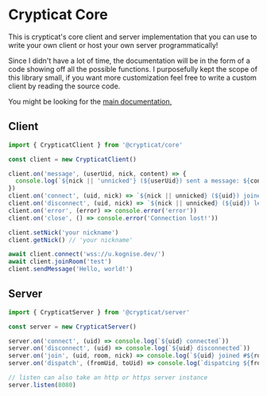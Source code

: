 # Crypticat Core

This is crypticat's core client and server implementation that you can use to write your own client or host your own server programmatically!

Since I didn't have a lot of time, the documentation will be in the form of a code showing off all the possible functions. I purposefully kept the scope of this library small, if you want more customization feel free to write a custom client by reading the source code.

You might be looking for the [main documentation,](https://github.com/kognise/crypticat/blob/master/README.md)

## Client

```typescript
import { CrypticatClient } from '@crypticat/core'

const client = new CrypticatClient()

client.on('message', (userUid, nick, content) => {
  console.log(`${nick || 'unnicked'} (${userUid}) sent a message: ${content}`)
})
client.on('connect', (uid, nick) => `${nick || unnicked} (${uid}) joined`)
client.on('disconnect', (uid, nick) => `${nick || unnicked} (${uid}) left`)
client.on('error', (error) => console.error('error'))
client.on('close', () => console.error('Connection lost!'))

client.setNick('your nickname')
client.getNick() // 'your nickname'

await client.connect('wss://u.kognise.dev/')
await client.joinRoom('test')
client.sendMessage('Hello, world!')
```

## Server

```typescript
import { CrypticatServer } from '@crypticat/server'

const server = new CrypticatServer()

server.on('connect', (uid) => console.log(`${uid} connected`))
server.on('disconnect', (uid) => console.log(`${uid} disconnected`))
server.on('join', (uid, room, nick) => console.log(`${uid} joined #${room} as ${nick || 'unnicked'}`))
server.on('dispatch', (fromUid, toUid) => console.log(`dispatcing ${fromUid} -> ${toUid}`))

// listen can also take an http or https server instance
server.listen(8080)
```

